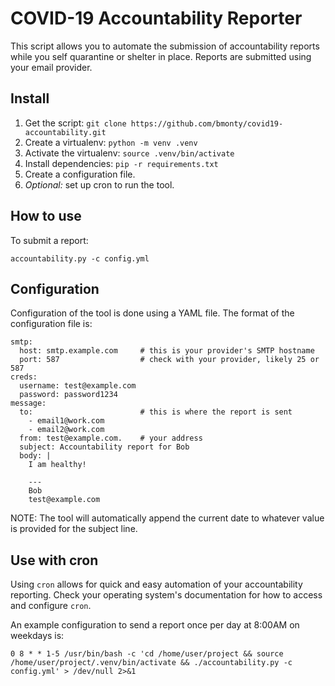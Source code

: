 # COVID-19 Accountability Reporter #

This script allows you to automate the submission of accountability reports while you self quarantine or shelter in place.  Reports are submitted using your email provider.

## Install ##
1. Get the script: `git clone https://github.com/bmonty/covid19-accountability.git`
1. Create a virtualenv: `python -m venv .venv`
1. Activate the virtualenv: `source .venv/bin/activate`
1. Install dependencies: `pip -r requirements.txt`
1. Create a configuration file.
1. _Optional:_ set up cron to run the tool.

## How to use ##

To submit a report:

```accountability.py -c config.yml```

## Configuration ##

Configuration of the tool is done using a YAML file.  The format of the configuration file is:

```
smtp:
  host: smtp.example.com     # this is your provider's SMTP hostname
  port: 587                  # check with your provider, likely 25 or 587
creds:
  username: test@example.com
  password: password1234
message:
  to:                        # this is where the report is sent
    - email1@work.com
    - email2@work.com
  from: test@example.com.    # your address
  subject: Accountability report for Bob
  body: |
    I am healthy!

    ---
    Bob
    test@example.com
```

NOTE: The tool will automatically append the current date to whatever value is provided for the subject line.

## Use with cron ##

Using `cron` allows for quick and easy automation of your accountability reporting.  Check your operating system's documentation for how to access and configure `cron`.

An example configuration to send a report once per day at 8:00AM on weekdays is:

`0 8 * * 1-5 /usr/bin/bash -c 'cd /home/user/project && source /home/user/project/.venv/bin/activate && ./accountability.py -c config.yml' > /dev/null 2>&1`
